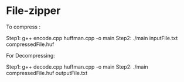 # File-zipper

To compress :
   
Step1:   g++ encode.cpp huffman.cpp -o main
Step2:   ./main inputFile.txt compressedFile.huf   

For Decompressing:

Step1:   g++ decode.cpp huffman.cpp -o main
Step2:   ./main compressedFile.huf outputFile.txt
